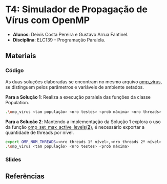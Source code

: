 # T4: Simulador de Propagação de Vírus com OpenMP

-   **Alunos**: Deivis Costa Pereira e Gustavo Arrua Fantinel.
-   **Disciplina**: ELC139 - Programação Paralela.

## Materiais

### Código

As duas soluções elaboradas se encontram no mesmo arquivo [omp_virus](https://github.com/elc139/t4-pangolim/blob/master/omp_virus/omp_virus.cpp), se distinguem pelos parâmetros e variáveis de ambiente setados.

**Para a Solução 1**: Realiza a execução paralela das funções da classe Population.
```bash
.\omp_virus <tam população> <nro testes> <prob máxima> <nro threads>
``` 

**Para a Solução 2**: Mantendo a implementação da Solução 1 explora o uso da função [omp_set_max_active_levels(**2**)](https://computing.llnl.gov/tutorials/openMP/#OMP_SET_MAX_ACTIVE_LEVELS), é necessário exportar a quantidade de threads por nível. 
```bash
export OMP_NUM_THREADS=<nro threads 1º nível>,<nro threads 2º nível>
.\omp_virus <tam população> <nro testes> <prob máxima>
``` 

### Slides

## Referências

